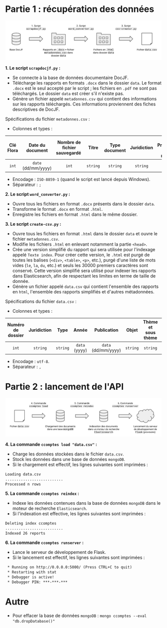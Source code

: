 # Partie 1 : récupération des données
![architecture1](https://github.com/eig-2017/api-ccomptes/blob/master/doc/architecture1.svg)

**1. Le script `scrapdocjf.py` :**

* Se connecte à la base de données documentaire DocJF.
* Télécharge les rapports en formats `.docx` dans le dossier `data`. Le format `.docx` est le seul accepté par le script ; les fichiers en `.pdf` ne sont pas téléchargés. Le dossier `data` est créer s'il n'existe pas.
* Génère un fichier appelé `metadonnes.csv` qui contient des informations sur les rapports téléchargés. Ces informations proviennent des fiches descriptives de DocJF. 

Spécifications du fichier `metadonnes.csv` :

* Colonnes et types :

| Clé Flora | Date du document | Nombre de fichier sauvegardé | Titre | Type document | Juridiction | Entité Productrice (TODO: remove) |
|:---:|:---:|:---:|:---:|:---:|:---:|:---:|
| `int` | `date` (dd/mm/yyyy) | `int` | `string` | `string` | `string` | `string`|

* Encodage : `ISO-8859-1` (quand le script est lancé depuis Windows).
* Séparateur : `;`


**2. Le script `word_converter.py` :**

* Ouvre tous les fichiers en format `.docx` présents dans le dossier `data`.
* Transforme le format `.docx` en format `.html`.
* Enregistre les fichiers en format `.html` dans le même dossier.

**3. Le script `create-csv.py` :**

* Ouvre tous les fichiers en format `.html` dans le dossier `data` et ouvre le fichier `metadonnes.csv`.
* Modifie les fichiers `.html` en enlevant notamment la partie `<head>`.
* Crée une version simplifié du rapport qui sera utilisée pour l'indexage appelé `Texte index`. Pour créer cette version, le `.html` est purgé de toutes les balises (`<div>`, `<table>`, `<p>`, etc.), purgé d'une liste de mots vides (`le`, `la`, `du`, etc.) et seuls les 30000 premiers caractères sont conservé. Cette version simplifié sera utilisé pour indexer les rapports dans Elasticsearch, afin de respectant les limites en terme de taille de donnée.
* Génère un fichier appelé `data.csv` qui contient l'ensemble des rapports en `html`, l'ensemble des rapports simplifiés et d'autres métadonnées.

Spécifications du fichier `data.csv` :

* Colonnes et types :

| Numéro de dossier | Juridiction | Type | Année | Publication | Objet | Thème et sous thème | Mots clés | Rapport | Texte index | 
|:---:|:---:|:---:|:---:|:---:|:---:|:---:|:---:|:---:|:---:|
| `int` | `string` | `string` | `data` (yyyy) | `data` (dd/mm/yyyy) | `string` | `string`| `string`| `string`| `string`|

* Encodage : `utf-8`.
* Séparateur : `,`


# Partie 2 : lancement de l'API
![architecture2](https://github.com/eig-2017/api-ccomptes/blob/master/doc/architecture2.svg)

**4. La commande `ccomptes load "data.csv"` :**

* Charge les données stockées dans le fichier `data.csv`.
* Stock les données dans une base de données `mongoDB`.
* Si le chargement est effectif, les lignes suivantes sont imprimées :
```
Loading data.csv
..........................
Processed n rows
```

**5. La commande `ccomptes reindex` :**

* Indexe les données contenues dans la base de données `mongoDB` dans le moteur de recherche `Elasticsearch`.
* Si l'indexation est effective, les lignes suivantes sont imprimées :
```
Deleting index ccomptes
..........................
Indexed 26 reports
```

**6. La commande `ccomptes runserver` :**

* Lance le serveur de développement de Flask.
* Si le lancement est effectif, les lignes suivantes sont imprimées :
```
 * Running on http://0.0.0.0:5000/ (Press CTRL+C to quit)
 * Restarting with stat
 * Debugger is active!
 * Debugger PIN: ***-***-***
```

# Autre

* Pour effacer la base de données `mongoDB` : `mongo ccomptes --eval "db.dropDatabase()"`
